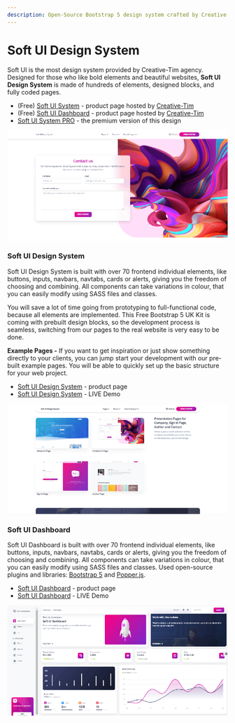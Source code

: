 ```yaml
---
description: Open-Source Bootstrap 5 design system crafted by Creative-Tim.
---
```


# Soft UI Design System

Soft UI is the most design system provided by Creative-Tim agency. Designed for those who like bold elements and beautiful websites, **Soft UI Design System** is made of hundreds of elements, designed blocks, and fully coded pages. 

* \(Free\) [Soft UI System](https://bit.ly/3v6JYIe) - product page hosted by [Creative-Tim](../partners/creative-tim.md)
* \(Free\) [Soft UI Dashboard](https://bit.ly/2Q1uIfK) - product page hosted by [Creative-Tim](../partners/creative-tim.md)
* [Soft UI System PRO](https://bit.ly/3730QW3) - the premium version of this design  

![Soft UI Design System - Contact Page.](../../.gitbook/assets/docs-soft-ui-contact-page.png)



### Soft UI Design System

Soft UI Design System is built with over 70 frontend individual elements, like buttons, inputs, navbars, navtabs, cards or alerts, giving you the freedom of choosing and combining. All components can take variations in colour, that you can easily modify using SASS files and classes.

You will save a lot of time going from prototyping to full-functional code, because all elements are implemented. This Free Bootstrap 5 UK Kit is coming with prebuilt design blocks, so the development process is seamless, switching from our pages to the real website is very easy to be done.

 **Example Pages -** If you want to get inspiration or just show something directly to your clients, you can jump start your development with our pre-built example pages. You will be able to quickly set up the basic structure for your web project.

* [Soft UI Design System](https://bit.ly/3v6JYIe) - product page
* [Soft UI Design System](https://bit.ly/3nXZR0y) - LIVE Demo

![Soft UI Design System - UI Cards.](../../.gitbook/assets/docs-soft-ui-cards.png)



### Soft UI Dashboard

Soft UI Dashboard is built with over 70 frontend individual elements, like buttons, inputs, navbars, navtabs, cards or alerts, giving you the freedom of choosing and combining. All components can take variations in colour, that you can easily modify using SASS files and classes. Used open-source plugins and libraries:  [Bootstrap 5](https://www.getbootstrap.com/) and  [Popper.js](https://popper.js.org/). 

* [Soft UI Dashboard](https://bit.ly/2Q1uIfK) - product page
* [Soft UI Dashboard](https://bit.ly/3dLM7CE) - LIVE Demo

![Soft UI Dashboard - Bootstrap 5 Template.](../../.gitbook/assets/docs-soft-ui-dashboard.png)



 







 

 

